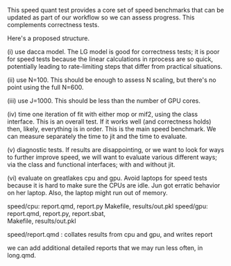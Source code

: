 This speed quant test provides a core set of speed benchmarks that can be updated as part of our workflow so we can assess progress.
This complements correctness tests. 


Here's a proposed structure.

(i) use dacca model. The LG model is good for correctness tests; it is poor for speed tests because the linear calculations in rprocess are so quick, potentially leading to rate-limiting steps that differ from practical situations.

(ii) use N=100. This should be enough to assess N scaling, but there's no point using the full N=600.

(iii) use J=1000. This should be less than the number of GPU cores. 

(iv) time one iteration of fit with either mop or mif2, using the class interface. This is an overall test. If it works well (and correctness holds) then, likely, everything is in order. This is the main speed benchmark. We can measure separately the time to jit and the time to evaluate.

(v) diagnostic tests. 
If results are disappointing, or we want to look for ways to further improve speed, we will want to evaluate various different ways; via the class and functional interfaces; with and without jit.

(vi) evaluate on greatlakes cpu and gpu. Avoid laptops for speed tests because it is hard to make sure the CPUs are idle. Jun got erratic behavior on her laptop. Also, the laptop might run out of memory. 

speed/cpu:
    report.qmd, report.py
    Makefile, results/out.pkl
speed/gpu:
    report.qmd, report.py, report.sbat,  
    Makefile, results/out.pkl

speed/report.qmd : collates results from cpu and gpu, and writes report

we can add additional detailed reports that we may run less often, in long.qmd.

